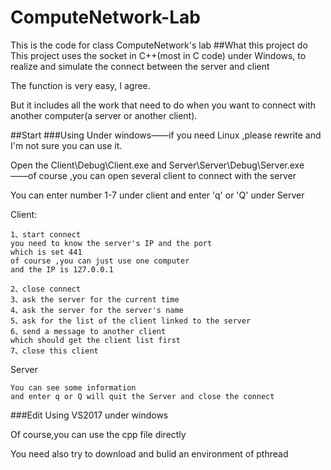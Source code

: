 # ComputeNetwork-Lab
This is the code for class ComputeNetwork's lab
##What this project do
This project uses the socket in C++(most in C code) under Windows, to realize and simulate the connect between the server and client  

The function is very easy, I agree.

But it includes all the work that need to do when you want to connect with another computer(a server or another client).

##Start
###Using
Under windows——if you need Linux ,please rewrite and I'm not sure you can use it.

Open the Client\Debug\Client.exe and Server\Server\Debug\Server.exe  
——of course ,you can open several client to connect with the server

You can enter number 1-7 under client and enter 'q' or 'Q' under Server

Client:

	1、start connect
	you need to know the server's IP and the port
	which is set 441
	of course ,you can just use one computer
	and the IP is 127.0.0.1

	2、close connect
	3、ask the server for the current time
	4、ask the server for the server's name
	5、ask for the list of the client linked to the server
	6、send a message to another client
	which should get the client list first
	7、close this client

Server

	You can see some information
	and enter q or Q will quit the Server and close the connect
###Edit
Using VS2017 under windows

Of course,you can use the cpp file directly

You need also try to download and bulid an environment of pthread